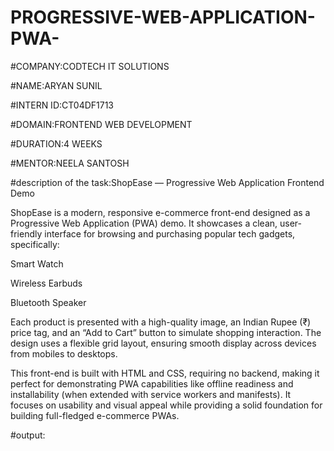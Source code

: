 # PROGRESSIVE-WEB-APPLICATION-PWA-

#COMPANY:CODTECH IT SOLUTIONS

#NAME:ARYAN SUNIL

#INTERN ID:CT04DF1713

#DOMAIN:FRONTEND WEB DEVELOPMENT

#DURATION:4 WEEKS

#MENTOR:NEELA SANTOSH

#description of the task:ShopEase — Progressive Web Application Frontend Demo

ShopEase is a modern, responsive e-commerce front-end designed as a Progressive Web Application (PWA) demo. It showcases a clean, user-friendly interface for browsing and purchasing popular tech gadgets, specifically:

Smart Watch

Wireless Earbuds

Bluetooth Speaker

Each product is presented with a high-quality image, an Indian Rupee (₹) price tag, and an “Add to Cart” button to simulate shopping interaction. The design uses a flexible grid layout, ensuring smooth display across devices from mobiles to desktops.

This front-end is built with HTML and CSS, requiring no backend, making it perfect for demonstrating PWA capabilities like offline readiness and installability (when extended with service workers and manifests). It focuses on usability and visual appeal while providing a solid foundation for building full-fledged e-commerce PWAs.

#output:


